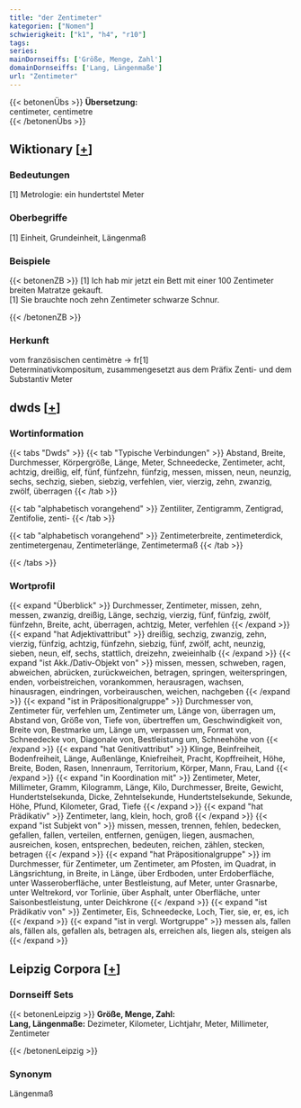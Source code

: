 ```yaml
---
title: "der Zentimeter"
kategorien: ["Nomen"]
schwierigkeit: ["k1", "h4", "r10"]
tags:
series:
mainDornseiffs: ['Größe, Menge, Zahl']
domainDornseiffs: ['Lang, Längenmaße']
url: "Zentimeter"
---
```


{{< betonenÜbs >}}
**Übersetzung:**  
centimeter, centimetre  
{{< /betonenÜbs >}}

## Wiktionary [[+](https://de.wiktionary.org/wiki/Zentimeter)]

### Bedeutungen
[1] Metrologie: ein hundertstel Meter  

### Oberbegriffe
[1] Einheit, Grundeinheit, Längenmaß  

### Beispiele
{{< betonenZB >}}
[1] Ich hab mir jetzt ein Bett mit einer 100 Zentimeter breiten Matratze gekauft.  
[1] Sie brauchte noch zehn Zentimeter schwarze Schnur.  

{{< /betonenZB >}}
### Herkunft
vom französischen centimètre → fr[1]  
Determinativkompositum, zusammengesetzt aus dem Präfix Zenti- und dem Substantiv Meter  



## dwds [[+](https://www.dwds.de/wb/Zentimeter)]

### Wortinformation
{{< tabs "Dwds" >}}
{{< tab "Typische Verbindungen" >}}
Abstand, Breite, Durchmesser, Körpergröße, Länge, Meter, Schneedecke, Zentimeter, acht, achtzig, dreißig, elf, fünf, fünfzehn, fünfzig, messen, missen, neun, neunzig, sechs, sechzig, sieben, siebzig, verfehlen, vier, vierzig, zehn, zwanzig, zwölf, überragen
{{< /tab >}}

{{< tab "alphabetisch vorangehend" >}}
Zentiliter, Zentigramm, Zentigrad, Zentifolie, zenti-
{{< /tab >}}

{{< tab "alphabetisch vorangehend" >}}
Zentimeterbreite, zentimeterdick, zentimetergenau, Zentimeterlänge, Zentimetermaß
{{< /tab >}}

{{< /tabs >}}

### Wortprofil
{{< expand "Überblick" >}} Durchmesser, Zentimeter, missen, zehn, messen, zwanzig, dreißig, Länge, sechzig, vierzig, fünf, fünfzig, zwölf, fünfzehn, Breite, acht, überragen, achtzig, Meter, verfehlen {{< /expand >}}
{{< expand "hat Adjektivattribut" >}} dreißig, sechzig, zwanzig, zehn, vierzig, fünfzig, achtzig, fünfzehn, siebzig, fünf, zwölf, acht, neunzig, sieben, neun, elf, sechs, stattlich, dreizehn, zweieinhalb {{< /expand >}}
{{< expand "ist Akk./Dativ-Objekt von" >}} missen, messen, schweben, ragen, abweichen, abrücken, zurückweichen, betragen, springen, weiterspringen, enden, vorbeistreichen, vorankommen, herausragen, wachsen, hinausragen, eindringen, vorbeirauschen, weichen, nachgeben {{< /expand >}}
{{< expand "ist in Präpositionalgruppe" >}} Durchmesser von, Zentimeter für, verfehlen um, Zentimeter um, Länge von, überragen um, Abstand von, Größe von, Tiefe von, übertreffen um, Geschwindigkeit von, Breite von, Bestmarke um, Länge um, verpassen um, Format von, Schneedecke von, Diagonale von, Bestleistung um, Schneehöhe von {{< /expand >}}
{{< expand "hat Genitivattribut" >}} Klinge, Beinfreiheit, Bodenfreiheit, Länge, Außenlänge, Kniefreiheit, Pracht, Kopffreiheit, Höhe, Breite, Boden, Rasen, Innenraum, Territorium, Körper, Mann, Frau, Land {{< /expand >}}
{{< expand "in Koordination mit" >}} Zentimeter, Meter, Millimeter, Gramm, Kilogramm, Länge, Kilo, Durchmesser, Breite, Gewicht, Hundertstelsekunda, Dicke, Zehntelsekunde, Hundertstelsekunde, Sekunde, Höhe, Pfund, Kilometer, Grad, Tiefe {{< /expand >}}
{{< expand "hat Prädikativ" >}} Zentimeter, lang, klein, hoch, groß {{< /expand >}}
{{< expand "ist Subjekt von" >}} missen, messen, trennen, fehlen, bedecken, gefallen, fallen, verteilen, entfernen, genügen, liegen, ausmachen, ausreichen, kosen, entsprechen, bedeuten, reichen, zählen, stecken, betragen {{< /expand >}}
{{< expand "hat Präpositionalgruppe" >}} im Durchmesser, für Zentimeter, um Zentimeter, am Pfosten, im Quadrat, in Längsrichtung, in Breite, in Länge, über Erdboden, unter Erdoberfläche, unter Wasseroberfläche, unter Bestleistung, auf Meter, unter Grasnarbe, unter Weltrekord, vor Torlinie, über Asphalt, unter Oberfläche, unter Saisonbestleistung, unter Deichkrone {{< /expand >}}
{{< expand "ist Prädikativ von" >}} Zentimeter, Eis, Schneedecke, Loch, Tier, sie, er, es, ich {{< /expand >}}
{{< expand "ist in vergl. Wortgruppe" >}} messen als, fallen als, fällen als, gefallen als, betragen als, erreichen als, liegen als, steigen als {{< /expand >}}

## Leipzig Corpora [[+](https://corpora.uni-leipzig.de/en/res?word=Zentimeter&corpusId=deu_newscrawl-public_2018)]

### Dornseiff Sets
{{< betonenLeipzig >}}
**Größe, Menge, Zahl:**  
**Lang, Längenmaße:** Dezimeter, Kilometer, Lichtjahr, Meter, Millimeter, Zentimeter  

{{< /betonenLeipzig >}}

### Synonym
Längenmaß


